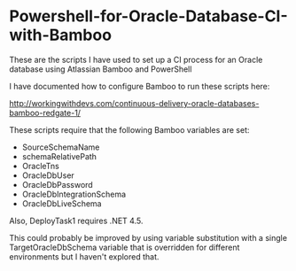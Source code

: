 # Powershell-for-Oracle-Database-CI-with-Bamboo
These are the scripts I have used to set up a CI process 
for an Oracle database using Atlassian Bamboo and PowerShell

I have documented how to configure Bamboo to run these scripts
here:

http://workingwithdevs.com/continuous-delivery-oracle-databases-bamboo-redgate-1/

These scripts require that the following Bamboo variables are set:

- SourceSchemaName
- schemaRelativePath
- OracleTns
- OracleDbUser
- OracleDbPassword
- OracleDbIntegrationSchema
- OracleDbLiveSchema

Also, DeployTask1 requires .NET 4.5.

This could probably be improved by using variable substitution 
with a single TargetOracleDbSchema variable that is overridden
for different environments but I haven't explored that.